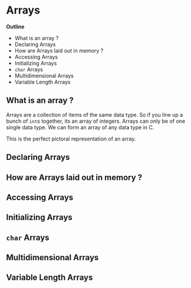 # Arrays

**Outline**
* What is an array ?
* Declaring Arrays
* How are Arrays laid out in memory ?
* Accessing Arrays
* Initializing Arrays
* `char` Arrays
* Multidimensional Arrays
* Variable Length Arrays


## What is an array ?

Arrays are a collection of items of the same data type. So if you line up a bunch of `int`s together, its an array of integers. Arrays can only be of one single data type. We can form an array of any data type in C.

This is the perfect pictoral representation of an array.





## Declaring Arrays



## How are Arrays laid out in memory ?



## Accessing Arrays



## Initializing Arrays



## `char` Arrays



## Multidimensional Arrays



## Variable Length Arrays


